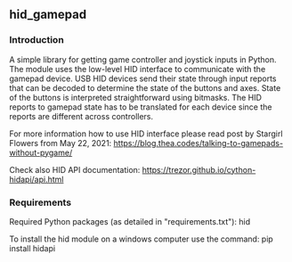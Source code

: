 ## hid_gamepad
### Introduction
A simple library for getting game controller and joystick inputs in Python. The module uses the low-level HID interface to communicate with the gamepad device. USB HID devices send their state through input reports that can be decoded to determine the state of the buttons and axes. State of the buttons is interpreted straightforward using bitmasks. The HID reports to gamepad state has to be translated for each device since the reports are different across controllers.

For more information how to use HID interface please read post by Stargirl Flowers from May 22, 2021:
https://blog.thea.codes/talking-to-gamepads-without-pygame/

Check also HID API documentation:
https://trezor.github.io/cython-hidapi/api.html


### Requirements
Required Python packages (as detailed in "requirements.txt"):
hid

To install the hid module on a windows computer use the command:
pip install hidapi

